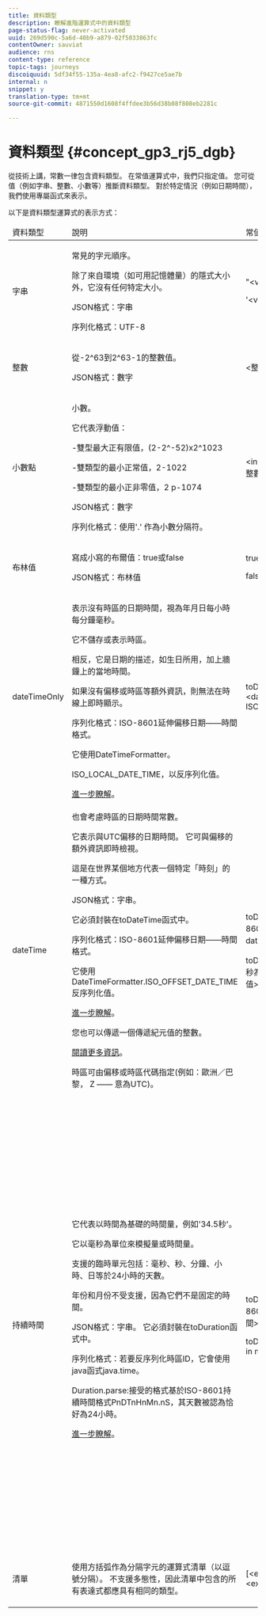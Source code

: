 ```yaml
---
title: 資料類型
description: 瞭解進階運算式中的資料類型
page-status-flag: never-activated
uuid: 269d590c-5a6d-40b9-a879-02f5033863fc
contentOwner: sauviat
audience: rns
content-type: reference
topic-tags: journeys
discoiquuid: 5df34f55-135a-4ea8-afc2-f9427ce5ae7b
internal: n
snippet: y
translation-type: tm+mt
source-git-commit: 4871550d1608f4ffdee3b56d38b08f808eb2281c

---
```



# 資料類型 {#concept_gp3_rj5_dgb}

從技術上講，常數一律包含資料類型。 在常值運算式中，我們只指定值。 您可從值（例如字串、整數、小數等）推斷資料類型。 對於特定情況（例如日期時間），我們使用專屬函式來表示。

以下是資料類型運算式的表示方式：

<table>
    <thead>
        <tr>
        <td>資料類型</td>
        <td>說明</td>
        <td>常值表示法</td>
        <td>範例</td>
        </tr>
    </thead>
    <tbody>
    <tr>
        <td>字串</td>
        <td><p>常見的字元順序。</p><p>除了來自環境（如可用記憶體量）的隱式大小外，它沒有任何特定大小。</p><p>JSON格式：字串</p><p>序列化格式：UTF-8</p></td>
        <td><p>"&lt;value&gt;"</p><p>'&lt;value&gt;</p></td>
        <td><p><pre>"hello world"</pre></p><p><pre>'hello world'</pre></p></td>
    </tr>
    <tr>
        <td>整數</td>
        <td><p>從-2^63到2^63-1的整數值。</p><p>JSON格式：數字</p></td>
        <td>&lt;整數值&gt;</td>
        <td><p><pre>42</pre></p></td>
    </tr>
    <tr>
        <td>小數點</td>
        <td><p>小數。</p><p>它代表浮動值：</p>
        <p>-雙型最大正有限值，(2-2^-52)x2^1023</p>
        <p> -雙類型的最小正常值，2-1022</p>
        <p> -雙類型的最小正非零值，2 p-1074</p><p>JSON格式：數字</p><p>序列化格式：使用'.' 作為小數分隔符。</p></td>
        <td>&lt;integer value&gt;。&lt;整數值&gt;</td>
        <td><p><pre>3.14</pre></p></td>
    </tr>
    <tr>
        <td>布林值</td>
        <td><p>寫成小寫的布爾值：true或false</p><p>JSON格式：布林值</p></td>
        <td><p>true</p><p>false</p></td>
        <td><p><pre>true</pre></p></td>
    </tr>
    <tr>
        <td>dateTimeOnly</td>
        <td><p>表示沒有時區的日期時間，視為年月日每小時每分鐘毫秒。</p><p>它不儲存或表示時區。</p><p>相反，它是日期的描述，如生日所用，加上牆鐘上的當地時間。</p><p>如果沒有偏移或時區等額外資訊，則無法在時線上即時顯示。</p><p>序列化格式：ISO-8601延伸偏移日期——時間格式。</p><p>它使用DateTimeFormatter。</p><p>ISO_LOCAL_DATE_TIME，以反序列化值。</p> <a href="https://docs.oracle.com/javase/8/docs/api/java/time/format/DateTimeFormatter.html#ISO_LOCAL_DATE_TIME">進一步瞭解</a>。</td>
        <td><p>toDateTimeOnly("&lt;dateTimeOnly in ISO-8601 format&gt;")</p></td>
        <td></td>
    </tr>
    <tr>
        <td>dateTime</td>
        <td><p>也會考慮時區的日期時間常數。</p><p>它表示與UTC偏移的日期時間。 它可與偏移的額外資訊即時檢視。 </p><p>這是在世界某個地方代表一個特定「時刻」的一種方式。</p><p>JSON格式：字串。</p><p> 它必須封裝在toDateTime函式中。</p><p>
        序列化格式：ISO-8601延伸偏移日期——時間格式。</p><p> 它使用DateTimeFormatter.ISO_OFFSET_DATE_TIME反序列化值。</p> <a href="https://docs.oracle.com/javase/8/docs/api/java/time/format/DateTimeFormatter.html#ISO_OFFSET_DATE_TIME">進一步瞭解</a>。 
        <p>您也可以傳遞一個傳遞紀元值的整數。</p> <a href="https://www.epochconverter.com/">閱讀更多資訊</a>。</p>
        <p>時區可由偏移或時區代碼指定(例如：歐洲／巴黎， Z —— 意為UTC)。</p></td>
        <td><p>toDateTime（"&lt;ISO-8601格式的dateTime&gt;"）</p>
        <p>toDateTime（&lt;以毫秒為單位的紀元整數值&gt;）</p></td>
        <td><p><pre>toDateTime("1977-04-22T06:00:00Z")</pre></p><p><pre>toDateTime</pre></p><p><pre>(「2011-12-03T15:15:30Z」)</pre></p><p><pre>toDateTime</pre></p><p><pre>(「2011-12-03T15:15:30.123Z」)</pre></p><p><pre>toDateTime</pre></p><p><pre>("2011-12-03T15:15:30.123+02:00")</pre></p>
        <p><pre>toDateTime</pre></p><p><pre>("2011-12-03T15:15:30.123-00:20")</pre></p><p><pre>toDateTime(1560762190189)</pre></p></td>
    </tr>
    <tr>
        <td>持續時間</td>
        <td><p>它代表以時間為基礎的時間量，例如'34.5秒'。</p><p> 它以毫秒為單位來模擬量或時間量。</p><p>支援的臨時單元包括：毫秒、秒、分鐘、小時、日等於24小時的天數。</p><p> 年份和月份不受支援，因為它們不是固定的時間。</p><p>JSON格式：字串。 它必須封裝在toDuration函式中。</p><p>序列化格式：若要反序列化時區ID，它會使用java函式java.time。</p><p>Duration.parse:接受的格式基於ISO-8601持續時間格式PnDTnHnMn.nS，其天數被認為恰好為24小時。</p><a href="https://docs.oracle.com/javase/8/docs/api/java/time/Duration.html#parse-java.lang.CharSequence-">進一步瞭解</a>。</td>
        <td><p>toDuration（"&lt;ISO-8601格式中的持續時間&gt;"）</p><p>toDuration(&lt;duration in millisenses&gt;)</p></td>
        <td><p><pre>toDuration("PT5S")// 5秒</pre></p>
        <p><pre>toDuration(500)// </pre></p>
        <p><pre>500ms</pre></p>
        <p><pre>toDuration("PT20.345S") </pre></p>
        <p><pre>—解析為"20.345秒"</pre></p>
        <p><pre>toDuration("PT15M") </pre></p>
        <p><pre> —解析為「15分鐘」</pre></p>
        <p><pre>（其中一分鐘是60秒）</pre></p>
        <p><pre>toDuration("PT10H") </pre></p>
        <p><pre>—解析為"10小時"</pre></p>
        <p><pre>（其中一小時為3600秒）</pre></p>
        <p><pre>toDuration("P2D") </pre></p>
        <p><pre>—解析為「2天」</pre></p>
        <p><pre>(其中 </pre></p>
        <p><pre>24小時或86400秒)</pre></p>
        <p><pre>toDuration("P2DT3H4M") </pre></p>
        <p><pre>— Parcas</pre></p>
        <p><pre>"2天，3小時，4分鐘"</pre></p>
        <p><pre>toDuration("P-6H3M") </pre></p>
        <p><pre>— Parcas</pre></p>
        <p><pre>"-6小時+3分鐘"</pre></p>
        <p><pre>toDuration("-P6H3M") </pre></p>
        <p><pre>— Parcas</pre></p>
        <p><pre>"-6小時-3分鐘"</pre></p>
        <p><pre>toDuration("-P-6H+3M") </pre></p>
        <p><pre>— Parcas</pre></p>
        <p><pre>"+6小時和-3分鐘"</pre></p></td>
    </tr>
    <tr>
        <td>清單</td>
        <td>使用方括弧作為分隔字元的運算式清單（以逗號分隔）。 不支援多態性，因此清單中包含的所有表達式都應具有相同的類型。</td>
        <td>[&lt;expression&gt;, &lt;expression&gt;, ...]</td>
        <td><p><pre>["value1","value2"]</pre></p><p><pre>[3,5]</pre></p><p><pre>[toDuration(500),toDuration(800)]</pre></p></td>
    </tr>
    </tbody>
</table>
